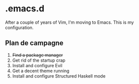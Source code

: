 .emacs.d
========

After a couple of years of Vim, I'm moving to Emacs. This is my configuration.

Plan de campagne
----------------

 1. ~~Find a package manager~~
 1. Get rid of the startup crap
 1. Install and configure Evil
 1. Get a decent theme running
 1. Install and configure Structured Haskell mode
